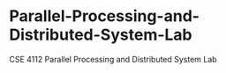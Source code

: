 # Parallel-Processing-and-Distributed-System-Lab
CSE 4112 Parallel Processing and Distributed System Lab
